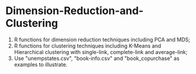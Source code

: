 # Dimension-Reduction-and-Clustering

1. R functions for dimension reduction techniques including PCA and MDS;
2. R functions for clustering techniques including K-Means and Hierarchical clustering with single-link, complete-link and average-link;
3. Use "unempstates.csv", "book-info.csv" and "book_copurchase" as examples to illustrate.
